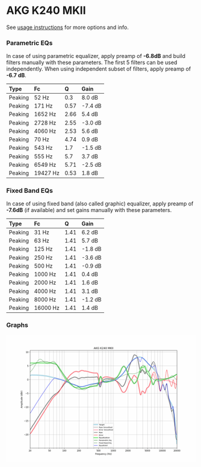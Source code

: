 # AKG K240 MKII
See [usage instructions](https://github.com/jaakkopasanen/AutoEq#usage) for more options and info.

### Parametric EQs
In case of using parametric equalizer, apply preamp of **-6.8dB** and build filters manually
with these parameters. The first 5 filters can be used independently.
When using independent subset of filters, apply preamp of **-6.7 dB**.

| Type    | Fc       |    Q | Gain    |
|:--------|:---------|:-----|:--------|
| Peaking | 52 Hz    | 0.3  | 8.0 dB  |
| Peaking | 171 Hz   | 0.57 | -7.4 dB |
| Peaking | 1652 Hz  | 2.66 | 5.4 dB  |
| Peaking | 2728 Hz  | 2.55 | -3.0 dB |
| Peaking | 4060 Hz  | 2.53 | 5.6 dB  |
| Peaking | 70 Hz    | 4.74 | 0.9 dB  |
| Peaking | 543 Hz   | 1.7  | -1.5 dB |
| Peaking | 555 Hz   | 5.7  | 3.7 dB  |
| Peaking | 6549 Hz  | 5.71 | -2.5 dB |
| Peaking | 19427 Hz | 0.53 | 1.8 dB  |

### Fixed Band EQs
In case of using fixed band (also called graphic) equalizer, apply preamp of **-7.6dB**
(if available) and set gains manually with these parameters.

| Type    | Fc       |    Q | Gain    |
|:--------|:---------|:-----|:--------|
| Peaking | 31 Hz    | 1.41 | 6.2 dB  |
| Peaking | 63 Hz    | 1.41 | 5.7 dB  |
| Peaking | 125 Hz   | 1.41 | -1.8 dB |
| Peaking | 250 Hz   | 1.41 | -3.6 dB |
| Peaking | 500 Hz   | 1.41 | -0.9 dB |
| Peaking | 1000 Hz  | 1.41 | 0.4 dB  |
| Peaking | 2000 Hz  | 1.41 | 1.6 dB  |
| Peaking | 4000 Hz  | 1.41 | 3.1 dB  |
| Peaking | 8000 Hz  | 1.41 | -1.2 dB |
| Peaking | 16000 Hz | 1.41 | 1.4 dB  |

### Graphs
![](./AKG%20K240%20MKII.png)